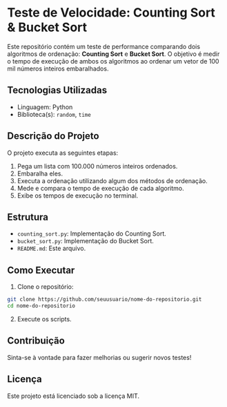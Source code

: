 # Teste de Velocidade: Counting Sort & Bucket Sort

Este repositório contém um teste de performance comparando dois algoritmos de ordenação: **Counting Sort** e **Bucket Sort**. O objetivo é medir o tempo de execução de ambos os algoritmos ao ordenar um vetor de 100 mil números inteiros embaralhados.

## Tecnologias Utilizadas

- Linguagem: Python
- Biblioteca(s): `random`, `time`

## Descrição do Projeto

O projeto executa as seguintes etapas:

1. Pega um lista com 100.000 números inteiros ordenados.
2. Embaralha eles.
3. Executa a ordenação utilizando algum dos métodos de ordenação.
4. Mede e compara o tempo de execução de cada algoritmo.
5. Exibe os tempos de execução no terminal.

## Estrutura

- `counting_sort.py`: Implementação do Counting Sort.
- `bucket_sort.py`: Implementação do Bucket Sort.
- `README.md`: Este arquivo.

## Como Executar

1. Clone o repositório:

``` bash 
git clone https://github.com/seuusuario/nome-do-repositorio.git
cd nome-do-repositorio
``` 

2. Execute os scripts.

## Contribuição

Sinta-se à vontade para fazer melhorias ou sugerir novos testes!

## Licença

Este projeto está licenciado sob a licença MIT.
